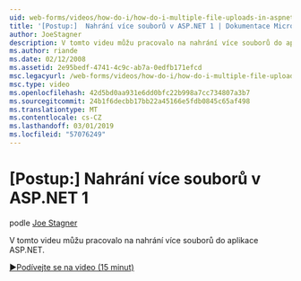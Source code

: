 ```yaml
---
uid: web-forms/videos/how-do-i/how-do-i-multiple-file-uploads-in-aspnet-1
title: '[Postup:]  Nahrání více souborů v ASP.NET 1 | Dokumentace Microsoftu'
author: JoeStagner
description: V tomto videu můžu pracovalo na nahrání více souborů do aplikace ASP.NET.
ms.author: riande
ms.date: 02/12/2008
ms.assetid: 2e95bedf-4741-4c9c-ab7a-0edfb171efcd
msc.legacyurl: /web-forms/videos/how-do-i/how-do-i-multiple-file-uploads-in-aspnet-1
msc.type: video
ms.openlocfilehash: 42d5bd0aa931e6dd0bfc22b998a7cc734807a3b7
ms.sourcegitcommit: 24b1f6decbb17bb22a45166e5fdb0845c65af498
ms.translationtype: MT
ms.contentlocale: cs-CZ
ms.lasthandoff: 03/01/2019
ms.locfileid: "57076249"
---
```

<a name="how-do-i--multiple-file-uploads-in-aspnet1"></a>[Postup:]  Nahrání více souborů v ASP.NET 1
====================
podle [Joe Stagner](https://github.com/JoeStagner)

V tomto videu můžu pracovalo na nahrání více souborů do aplikace ASP.NET.

[&#9654;Podívejte se na video (15 minut)](https://channel9.msdn.com/Blogs/ASP-NET-Site-Videos/how-do-i-multiple-file-uploads-in-aspnet-1)
